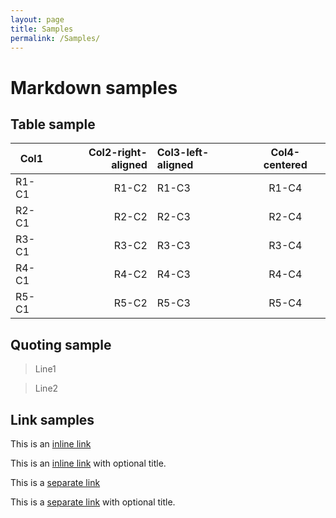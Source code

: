 ```yaml
---
layout: page
title: Samples
permalink: /Samples/
---
```


# Markdown samples

## Table sample

|Col1|Col2-right-aligned|Col3-left-aligned|Col4-centered|
|----|-----------------:|:----------------|:-----------:|
|R1-C1|R1-C2|R1-C3|R1-C4|
|R2-C1|R2-C2|R2-C3|R2-C4|
|R3-C1|R3-C2|R3-C3|R3-C4|
|R4-C1|R4-C2|R4-C3|R4-C4|
|R5-C1|R5-C2|R5-C3|R5-C4|


## Quoting sample

> Line1

> Line2

## Link samples

This is an [inline link](https://www.google.it)

This is an [inline link](https://www.google.it "Google Search") with optional title.

This is a [separate link][link1]

This is a [separate link][link2] with optional title.

[link1]: https://www.google.it/
[link2]: https://www.google.it/ (Google Search)


